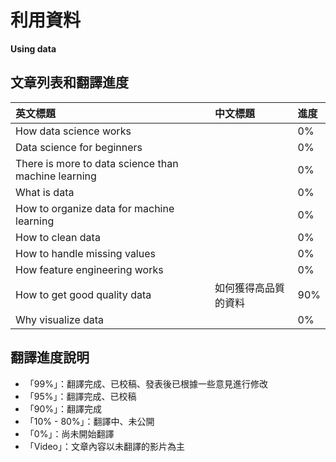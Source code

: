 # 利用資料

**Using data**

## 文章列表和翻譯進度

| 英文標題 | 中文標題 | 進度 |
| :--- | :--- | :--- |
| How data science works |  | 0% |
| Data science for beginners |  | 0% |
| There is more to data science than machine learning |  | 0% |
| What is data |  | 0% |
| How to organize data for machine learning |  | 0% |
| How to clean data |  | 0% |
| How to handle missing values |  | 0% |
| How feature engineering works |  | 0% |
| How to get good quality data | 如何獲得高品質的資料 | 90% |
| Why visualize data |  | 0% |

## 翻譯進度說明

* 「99%」：翻譯完成、已校稿、發表後已根據一些意見進行修改
* 「95%」：翻譯完成、已校稿
* 「90%」：翻譯完成
* 「10% - 80%」：翻譯中、未公開
* 「0%」：尚未開始翻譯
* 「Video」：文章內容以未翻譯的影片為主



